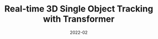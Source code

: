 ---
title: "Real-time 3D Single Object Tracking with Transformer"
excerpt: 'Jiayao Shan†, Sifan Zhou†, **Yubo Cui†**, Zheng Fang'
collection: publications
permalink: /publication/ptt_tmm
date: 2022-02
venue: 'IEEE Transactions on Multimedia (TMM)'
paperurl: '/files/PTT_TMM.pdf'
link: 'https://ieeexplore.ieee.org/document/9695195'
github: 'https://github.com/shanjiayao/PTT'
citation: 'J. Shan, S. Zhou, Y. Cui and Z. Fang, "Real-Time 3D Single Object Tracking With Transformer," in IEEE Transactions on Multimedia, vol. 25, pp. 2339-2353, 2023, doi: 10.1109/TMM.2022.3146714.'
---